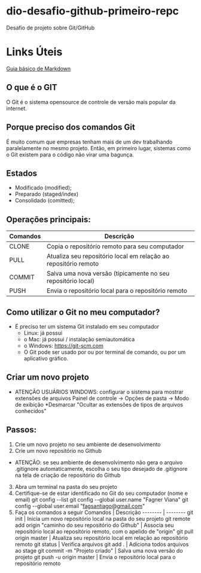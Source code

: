# dio-desafio-github-primeiro-repc
Desafio de projeto sobre Git/GitHub 

# Links Úteis
[Guia básico de Markdown](https://docs.pipz.com/central-de-ajuda/learning-center/guia-basico-de-markdown#open)

## O que é o GIT
O Git é o sistema opensource de controle de versão mais popular da internet.

## Porque preciso dos comandos Git
É muito comum que empresas tenham mais de um dev trabalhando paralelamente no mesmo projeto. Então, em primeiro lugar, sistemas como o Git existem para o código não virar uma bagunça.

## Estados

* Modificado (modified);
* Preparado (staged/index)
* Consolidado (comitted);

## Operações principais:

Comandos | Descrição
-------- | --------
CLONE | Copia o repositório remoto para seu computador
PULL | Atualiza seu repositório local em relação ao repositório remoto
COMMIT | Salva uma nova versão (tipicamente no seu repositório local)
PUSH | Envia o repositório local para o repositório remoto

## Como utilizar o Git no meu computador?
* É preciso ter um sistema Git instalado em seu computador
     * Linux: já possui
     * o Mac: já possui / instalação semiautomática
     * o Windows: https://git-scm.com
  * O Git pode ser usado por ou por terminal de comando, ou por um aplicativo gráfico.

## Criar um novo projeto
* ATENÇÃO USUÁRIOS WINDOWS: configurar o sistema para mostrar extensões de arquivos
   Painel de controle -> Opções de pasta -> Modo de exibição
   *Desmarcar "Ocultar as extensões de tipos de arquivos conhecidos"
## Passos: 
1. Crie um novo projeto no seu ambiente de desenvolvimento
2. Crie um novo repositório no Github
  * ATENÇÃO: se seu ambiente de desenvolvimento não gera o arquivo .gitignore
automaticamente, escolha o seu tipo desejado de .gitignore na tela de criação de repositório do
Github
3. Abra um terminal na pasta do seu projeto
4. Certifique-se de estar identificado no Git do seu computador (nome e email)
  git config --list
  git config --global user.name "Fagner Viana"
  git config --global user.email "fagsantiago@gmail.com"
5. Faça os comandos a seguir
Comandos | Descrição
-------- | --------
git init | Inicia um novo repositório local na pasta do seu projeto
git remote add origin "caminho do seu repositório do Github" | Associa seu repositório local ao repositório remoto, com o apelido de "origin"
git pull origin master | Atualiza seu repositório local em relação ao repositório remoto
git status | Verifica arquivos
git add . | Adiciona todos arquivos ao stage
git commit -m "Projeto criado" | Salva uma nova versão do projeto
git push -u origin master | Envia o repositório local para o repositório remoto
